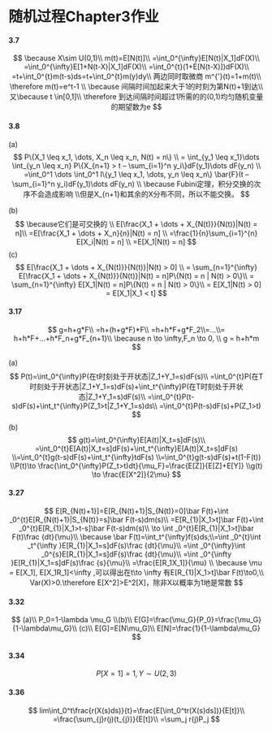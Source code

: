 # 随机过程Chapter3作业 

#### 3.7

$$
\because X\sim U(0,1)\\
m(t)=E[N(t)]\\
=\int_0^{\infty}E[N(t)|X_1]dF(X)\\
=\int_0^{\infty}E[1+N(t-X)|X_1]dF(X)\\
=\int_0^{t}(1+E[N(t-X)])dF(X)\\
=t+\int_0^{t}m(t-s)ds=t+\int_0^{t}m(y)dy\\
两边同时取微商
m^{'}(t)=1+m(t)\\
\therefore m(t)=e^t-1
\\
\because 间隔时间加起来大于1的时刻为第N(t)+1到达\\
又\because  t \in[0,1]\\
\therefore 到达间隔时间超过1所需的的(0,1)均匀随机变量的期望数为e
$$

#### 3.8

(a)
$$
P\{X_1 \leq x_1, \dots, X_n \leq x_n, N(t) = n\} \\
= \int_{y_1 \leq x_1}\dots \int_{y_n \leq x_n} P\{X_{n+1} > t – \sum_{i=1}^n y_i\}dF(y_1)\dots dF(y_n) \\
=\int_0^1 \dots \int_0^1 I\{y_1 \leq x_1, \dots, y_n \leq x_n\} \bar{F}(t – \sum_{i=1}^n y_i)dF(y_1)\dots dF(y_n) \\ 
\because Fubini定理，积分交换的次序不会造成影响
\\但是X_{n+1}和其余的X分布不同，所以不能交换。
$$

(b)
$$
\because它们是可交换的
\\ E[\frac{X_1 + \dots + X_{N(t)}}{N(t)}|N(t) = n]\\
=E[\frac{X_1 + \dots + X_n}{n}|N(t) = n]  \\
=\frac{1}{n}\sum_{i=1}^{n} E[X_i|N(t) = n] \\
=E[X_1|N(t) = n] 
$$
(c)
$$
E[\frac{X_1 + \dots + X_{N(t)}}{N(t)}|N(t) > 0]  \\
= \sum_{n=1}^{\infty} E[\frac{X_1 + \dots + X_{N(t)}}{N(t)}|N(t) = n]P\{N(t) = n | N(t) > 0\}\\
= \sum_{n=1}^{\infty} E[X_1|N(t) = n]P\{N(t) = n | N(t) > 0\}\\ 
= E[X_1|N(t) > 0] = E[X_1|X_1 < t]
$$

#### 3.17

$$
g=h+g*F\\
=h+(h+g*F)*F\\
=h+h*F+g*F_2\\=...\\=
h+h*F+...+h*F_n+g*F_{n+1}\\
\because n \to \infty,F_n \to 0, \\
g = h+h*m
$$

(a)
$$
P(t)=\int_0^{\infty}P(在t时刻处于开状态|Z_1+Y_1=s)dF(s)\\
=\int_0^{t}P(在T时刻处于开状态|Z_1+Y_1=s)dF(s)+\int_t^{\infty}P(在T时刻处于开状态|Z_1+Y_1=s)dF(s)\\
=\int_0^{t}P(t-s)dF(s)+\int_t^{\infty}P(Z_1>t|Z_1+Y_1=s)ds\\
=\int_0^{t}P(t-s)dF(s)+P(Z_1>t)
$$
(b)
$$
g(t)=\int_0^{\infty}E[A(t)|X_t=s]dF(s)\\
=\int_0^{t}E[A(t)|X_t=s]dF(s)+\int_t^{\infty}E[A(t)|X_t=s]dF(s)
\\=\int_0^{t}g(t-s)dF(s)+\int_t^{\infty}tdF(s)
\\=\int_0^{t}g(t-s)dF(s)+t(1-F(t))
\\P(t)\to \frac{\int_0^{\infty}P(Z_t>t)dt}{\mu_F}=\frac{E[Z]}{E[Z]+E[Y]}
\\g(t) \to \frac{E[X^2]}{2\mu}
$$

#### 3.27

$$
E[R_{N(t)+1}]=E[R_{N(t)+1}|S_{N(t)}=0]\bar F(t)+\int _0^{t}E[R_{N(t)+1}|S_{N(t)}=s]\bar F(t-s)dm(s)\\
=E[R_{1}|X_1>t]\bar F(t)+\int _0^{t}E[R_{1}|X_1>t-s]\bar F(t-s)dm(s)\\
\to \int _0^{t}E[R_{1}|X_1>t]\bar F(t)\frac {dt}{\mu}\\
\because \bar F(t)=\int_t^{\infty}f(s)ds;\\=\int _0^{t}\int _t^{\infty }E[R_{1}|X_1=s]dF(s)\frac {dt}{\mu}\\
=\int _0^{\infty}\int _0^{s}E[R_{1}|X_1=s]dF(s)\frac {dt}{\mu}\\
=\int _0^{\infty }E[R_{1}|X_1=s]dF(s)\frac {s}{\mu}\\
=\frac{E[R_1X_1]}{\mu}
\\ \because \mu = E[X_1], E[X_1R_1]<\infty ,可以得出在t\to \infty 有E[R_{1}|X_1>t]\bar F(t)\to0,\\
Var(X)>0.\therefore E[X^2]>E^2[X]，除非X以概率为1地是常数
$$



#### 3.32

$$
(a)\\
P_0=1-\lambda \mu_G
\\(b)\\
E[G]=\frac{\mu_G}{P_0}=\frac{\mu_G}{1-\lambda\mu_G}\\
(c)\\
E[G]=E[N\mu_G]\\
E[N]=\frac{1}{1-\lambda\mu_G}
$$



#### 3.34

$$
P[X=1]=1,Y\sim U(2,3)
$$



#### 3.36

$$
lim\int_0^t\frac{r(X(s)ds)}{t}=\frac{E[\int_0^tr(X(s)ds])}{E[t]}\\
=\frac{\sum_{j}r(j)(t_{j})}{E[t]}\\
=\sum_j r(j)P_j
$$
